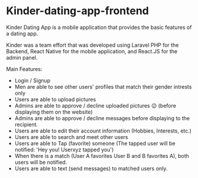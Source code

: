 # Kinder-dating-app-frontend

Kinder Dating App is a mobile application that provides the basic features of a dating app.

Kinder was a team effort that was developed using Laravel PHP for the Backend, React Native for the mobile application, and React.JS for the admin panel.

Main Features:

  - Login / Signup
  - Men are able to see other users' profiles that match their gender intrests only
  - Users are able to upload pictures
  - Admins are able to approve / decline uploaded pictures :wink: (before displaying them on the website)
  - Admins are able to approve / decline messages before displaying to the recipient.
  - Users are able to edit their account information (Hobbies, Interests, etc.)
  - Users are able to search and meet other users
  - Users are able to Tap (favorite) someone (The tapped user will be notified: 'Hey you! Userxyz tapped you')
  - When there is a match (User A favorites User B and B favorites A), both users will be notified.
  - Users are able to text (send messages) to matched users only.
